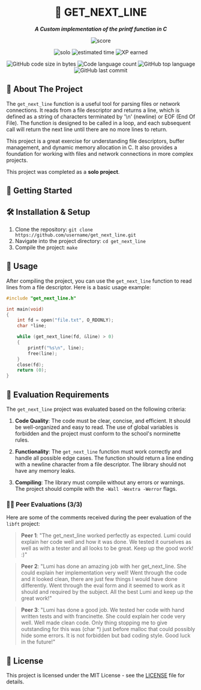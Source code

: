 <h1 align="center">
	📜 GET_NEXT_LINE
</h1>

<p align="center">
	<b><i>A Custom implementation of the printf function in C</i></b><br>
</p>

<p align="center">
    <img alt="score" src="https://img.shields.io/badge/score-100%2F100-brightgreen" />
<p align="center">
    <img alt="solo" src="https://img.shields.io/badge/solo-yellow" />
    <img alt="estimated time" src="https://img.shields.io/badge/estimation-70%20hours-blue" />
    <img alt="XP earned" src="https://img.shields.io/badge/XP-882-orange" />
<p align="center">
	<img alt="GitHub code size in bytes" src="https://img.shields.io/github/languages/code-size/lkilpela/get_next_line?color=lightblue" />
	<img alt="Code language count" src="https://img.shields.io/github/languages/count/lkilpela/get_next_line?color=yellow" />
	<img alt="GitHub top language" src="https://img.shields.io/github/languages/top/lkilpela/get_next_line?color=blue" />
	<img alt="GitHub last commit" src="https://img.shields.io/github/last-commit/lkilpela/get_next_line?color=green" />
</p>

## 📜 About The Project

The `get_next_line` function is a useful tool for parsing files or network connections. It reads from a file descriptor and returns a line, which is defined as a string of characters terminated by '\n' (newline) or EOF (End Of File). The function is designed to be called in a loop, and each subsequent call will return the next line until there are no more lines to return.

This project is a great exercise for understanding file descriptors, buffer management, and dynamic memory allocation in C. It also provides a foundation for working with files and network connections in more complex projects.

This project was completed as a **solo project**.

## 🏁 Getting Started

## 🛠️ Installation & Setup

1. Clone the repository: `git clone https://github.com/username/get_next_line.git`
2. Navigate into the project directory: `cd get_next_line`
3. Compile the project: `make`

## 🚀 Usage

After compiling the project, you can use the `get_next_line` function to read lines from a file descriptor. Here is a basic usage example:

```c
#include "get_next_line.h"

int main(void)
{
    int fd = open("file.txt", O_RDONLY);
    char *line;

    while (get_next_line(fd, &line) > 0)
    {
        printf("%s\n", line);
        free(line);
    }
    close(fd);
    return (0);
}
```

## 📝 Evaluation Requirements

The `get_next_line` project was evaluated based on the following criteria:

1. **Code Quality**: The code must be clear, concise, and efficient. It should be well-organized and easy to read. The use of global variables is forbidden and the project must conform to the school's norminette rules.

2. **Functionality**: The `get_next_line` function must work correctly and handle all possible edge cases. The function should return a line ending with a newline character from a file descriptor. The library should not have any memory leaks.

3. **Compiling**: The library must compile without any errors or warnings. The project should compile with the `-Wall -Wextra -Werror` flags.

### 🧑‍💻 Peer Evaluations (3/3)

Here are some of the comments received during the peer evaluation of the `libft` project:

> **Peer 1**: "The get_next_line worked perfectly as expected. Lumi could explain her code well and how it was done. We tested it ourselves as well as with a tester and all looks to be great. Keep up the good work! :)"

> **Peer 2**: "Lumi has done an amazing job with her get_next_line. She could explain her implementation very well! Went through the code and it looked clean, there are just few things I would have done differently. Went through the eval form and it seemed to work as it should and required by the subject. All the best Lumi and keep up the great work!"

> **Peer 3**: "Lumi has done a good job. We tested her code with hand written tests and with francinette. She could explain her code very well. Well made clean code. Only thing stopping me to give outstanding for this was (char *) just before malloc that could possibly hide some errors. It is not forbidden but bad coding style. Good luck in the future!"

## 📜 License

This project is licensed under the MIT License - see the [LICENSE](https://github.com/lkilpela/libft/blob/main/docs/LICENSE) file for details.
